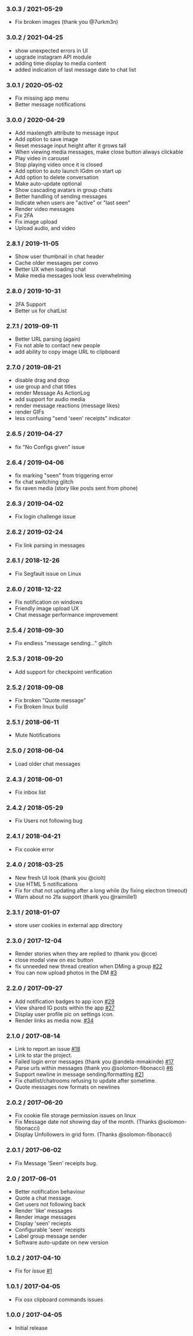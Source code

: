 ### 3.0.3 / 2021-05-29 ###

* Fix broken images (thank you @7urkm3n)

### 3.0.2 / 2021-04-25 ###

* show unexpected errors in UI
* upgrade instagram API module
* adding time display to media content
* added indication of last message date to chat list


### 3.0.1 / 2020-05-02 ###

* Fix missing app menu
* Better message notifications


### 3.0.0 / 2020-04-29 ###

* Add maxlength attribute to message input
* Add option to save image
* Reset message input height after it grows tall
* When viewing media messages, make close button always clickable
* Play video in carousel
* Stop playing video once it is closed
* Add option to auto launch IGdm on start up
* Add option to delete conversation
* Make auto-update optional
* Show cascading avatars in group chats
* Better handling of sending messages
* Indicate when users are "active" or "last seen"
* Render video messages
* Fix 2FA
* Fix image upload
* Upload audio, and video


### 2.8.1 / 2019-11-05 ###

* Show user thumbnail in chat header
* Cache older messages per convo
* Better UX when loading chat
* Make media messages look less overwhelming


### 2.8.0 / 2019-10-31 ###

* 2FA Support
* Better ux for chatList


### 2.7.1 / 2019-09-11 ###

* Better URL parsing (again)
* Fix not able to contact new people
* add ability to copy image URL to clipboard


### 2.7.0 / 2019-08-21 ###

* disable drag and drop
* use group and chat titles
* render Message As ActionLog
* add support for audio media
* render message reactions (message likes)
* render GIFs
* less confusing "send 'seen' receipts" indicator

### 2.6.5 / 2019-04-27 ###

* fix "No Configs given" issue

### 2.6.4 / 2019-04-06 ###

* fix marking "seen" from triggering error
* fix chat switching glitch
* fix raven media (story like posts sent from phone)

### 2.6.3 / 2019-04-02 ###

* Fix login challenge issue

### 2.6.2 / 2019-02-24 ###

* Fix link parsing in messages

### 2.6.1 / 2018-12-26 ###

* Fix Segfault issue on Linux

### 2.6.0 / 2018-12-22 ###

* Fix notification on windows
* Friendly image upload UX
* Chat message performance improvement

### 2.5.4 / 2018-09-30 ###

* Fix endless "message sending..." glitch

### 2.5.3 / 2018-09-20 ###

* Add support for checkpoint verification

### 2.5.2 / 2018-09-08 ###

* Fix broken "Quote message"
* Fix Broken linux build

### 2.5.1 / 2018-06-11 ###

* Mute Notifications

### 2.5.0 / 2018-06-04 ###

* Load older chat messages

### 2.4.3 / 2018-06-01 ###

* Fix inbox list

### 2.4.2 / 2018-05-29 ###

* Fix Users not following bug

### 2.4.1 / 2018-04-21 ###

* Fix cookie error

### 2.4.0 / 2018-03-25 ###

* New fresh UI look (thank you @ciolt)
* Use HTML 5 notifications
* Fix for chat not updating after a long while (by fixing electron timeout)
* Warn about no 2fa support (thank you @raimille1)

### 2.3.1 / 2018-01-07 ###

* store user cookies in external app directory

### 2.3.0 / 2017-12-04 ###

* Render stories when they are replied to (thank you @cce)
* close modal view on esc button
* fix unneeded new thread creation when DMing a group [#22](issues/22)
* You can now upload photos in the DM [#3](issues/3)

### 2.2.0 / 2017-09-27 ###

* Add notification badges to app icon [#29](issues/29)
* View shared IG posts within the app [#27](issues/27)
* Display user profile pic on settings icon.
* Render links as media now. [#34](issues/34)

### 2.1.0 / 2017-08-14 ###

* Link to report an issue [#18](issues/18)
* Link to star the project.
* Failed login error messages (thank you @andela-mmakinde) [#17](issues/17)
* Parse urls within messages (thank you @solomon-fibonacci) [#6](issues/6)
* Support newline in message sending/formatting [#21](issues/21)
* Fix chatlist/chatrooms refusing to update after sometime.
* Quote messages now formats on newlines

### 2.0.2 / 2017-06-20 ###

* Fix cookie file storage permission issues on linux
* Fix Message date not showing day of the month. (Thanks @solomon-fibonacci)
* Display Unfollowers in grid form. (Thanks @solomon-fibonacci)


### 2.0.1 / 2017-06-02 ###

* Fix Message 'Seen' receipts bug.


### 2.0 / 2017-06-01 ###

* Better notification behaviour
* Quote a chat message.
* Get users not following back
* Render 'like' messages
* Render image messages
* Display 'seen' reciepts
* Configurable 'seen' receipts
* Label group message sender
* Software auto-update on new version


### 1.0.2 / 2017-04-10 ###
* Fix for issue [#1](https://github.com/ifedapoolarewaju/igdm/issues/1)


### 1.0.1 / 2017-04-05 ###

* Fix osx clipboard commands issues


### 1.0.0 / 2017-04-05 ###

* Initial release
